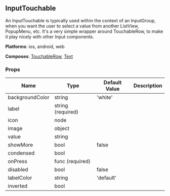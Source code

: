 ## InputTouchable 
 
An InputTouchable is typically used within the context of an
InputGroup, when you want the user to select a value from another
ListView, PopupMenu, etc. It's a very simple wrapper around
TouchableRow, to make it play nicely with other Input components.

__Platforms__:  ios, android, web
 
 __Composes__: [TouchableRow](TouchableRow.md), [Text](Text.md) 


 ### Props
Name | Type | Default Value | Description
--- | --- | --- | --- 
backgroundColor | string  | 'white' | 
label | string  (required) |   | 
icon | node  |   | 
image | object  |   | 
value | string  |   | 
showMore | bool  | false | 
condensed | bool  |   | 
onPress | func  (required) |   | 
disabled | bool  | false | 
labelColor | string  | 'default' | 
inverted | bool  |   | 
 
